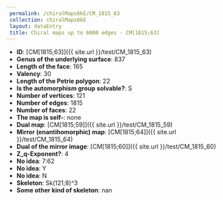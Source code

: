 ```yaml
--- 
 permalink: /chiralMaps6kE/CM_1815_63 
 collection: chiralMaps6kE
 layout: dataEntry
 title: Chiral maps up to 6000 edges - CM[1815;63]
---
```


- **ID**: [CM[1815;63]]({{ site.url }}/test/CM_1815_63)
- **Genus of the underlying surface**: 837
- **Length of the face**: 165
- **Valency**: 30
- **Length of the Petrie polygon**: 22
- **Is the automorphism group solvable?**: S
- **Number of vertices**: 121
- **Number of edges**: 1815
- **Number of faces**: 22
- **The map is self-**: none
- **Dual map**: [CM[1815;59]]({{ site.url }}/test/CM_1815_59)
- **Mirror (enantihomorphic) map**: [CM[1815;64]]({{ site.url }}/test/CM_1815_64)
- **Dual of the mirror image**: [CM[1815;60]]({{ site.url }}/test/CM_1815_60)
- **Z_q-Exponent?**: 4
- **No idea**:  7:62
- **No idea**: Y
- **No idea**: N
- **Skeleton**: Sk(121;8)^3
- **Some other kind of skeleton**: nan
